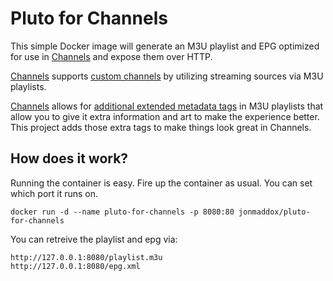 # Pluto for Channels

This simple Docker image will generate an M3U playlist and EPG optimized for use in [Channels](https://getchannels.com) and expose them over HTTP.

[Channels](https://getchannels.com) supports [custom channels](https://getchannels.com/docs/channels-dvr-server/how-to/custom-channels/) by utilizing streaming sources via M3U playlists.

[Channels](https://getchannels.com) allows for [additional extended metadata tags](https://getchannels.com/docs/channels-dvr-server/how-to/custom-channels/#channels-extensions) in M3U playlists that allow you to give it extra information and art to make the experience better. This project adds those extra tags to make things look great in Channels.

## How does it work?

Running the container is easy. Fire up the container as usual. You can set which port it runs on.

    docker run -d --name pluto-for-channels -p 8080:80 jonmaddox/pluto-for-channels

You can retreive the playlist and epg via:

    http://127.0.0.1:8080/playlist.m3u
    http://127.0.0.1:8080/epg.xml
